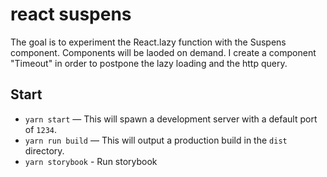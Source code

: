 # react suspens

The goal is to experiment the React.lazy function with the Suspens component.
Components will be laoded on demand.
I create a component "Timeout" in order to postpone the lazy loading and the http query.

## Start

- `yarn start` — This will spawn a development server with a default port of `1234`.
- `yarn run build` — This will output a production build in the `dist` directory.
- `yarn storybook` - Run storybook
